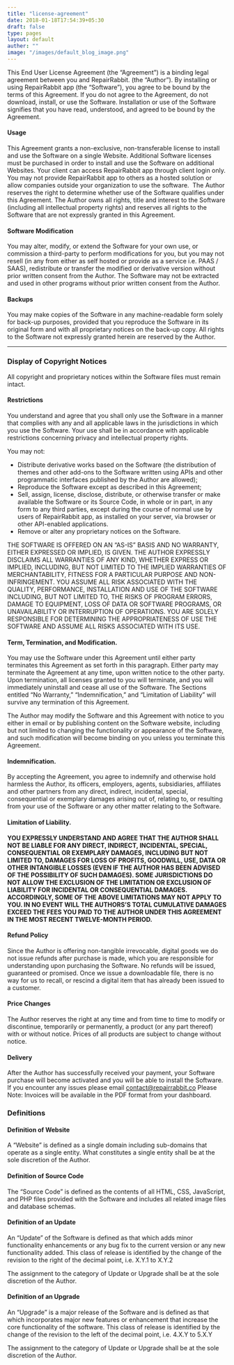 ```yaml
---
title: "license-agreement"
date: 2018-01-18T17:54:39+05:30
draft: false
type: pages
layout: default
auther: ""
image: "/images/default_blog_image.png"
---
```


This End User License Agreement (the “Agreement”) is a binding legal agreement between you and RepairRabbit. (the “Author”). By installing or using RepairRabbit app (the “Software”), you agree to be bound by the terms of this Agreement. If you do not agree to the Agreement, do not download, install, or use the Software. Installation or use of the Software signifies that you have read, understood, and agreed to be bound by the Agreement.

#### Usage

This Agreement grants a non-exclusive, non-transferable license to install and use the Software on a single Website. Additional Software licenses must be purchased in order to install and use the Software on additional Websites. Your client can access RepairRabbit app through client login only. You may not provide RepairRabbit app to others as a hosted solution or allow companies outside your organization to use the software.  The Author reserves the right to determine whether use of the Software qualifies under this Agreement. The Author owns all rights, title and interest to the Software (including all intellectual property rights) and reserves all rights to the Software that are not expressly granted in this Agreement.

#### Software Modification

You may alter, modify, or extend the Software for your own use, or commission a third-party to perform modifications for you, but you may not resell (in any from either as self hosted or provide as a service i.e. PAAS / SAAS), redistribute or transfer the modified or derivative version without prior written consent from the Author. The Software may not be extracted and used in other programs without prior written consent from the Author.

#### Backups

You may make copies of the Software in any machine-readable form solely for back-up purposes, provided that you reproduce the Software in its original form and with all proprietary notices on the back-up copy. All rights to the Software not expressly granted herein are reserved by the Author.

<hr/>

### Display of Copyright Notices

All copyright and proprietary notices within the Software files must remain intact.

#### Restrictions

You understand and agree that you shall only use the Software in a manner that complies with any and all applicable laws in the jurisdictions in which you use the Software. Your use shall be in accordance with applicable restrictions concerning privacy and intellectual property rights.

You may not:

*   Distribute derivative works based on the Software (the distribution of themes and other add-ons to the Software written using APIs and other programmatic interfaces published by the Author are allowed);
*   Reproduce the Software except as described in this Agreement;
*   Sell, assign, license, disclose, distribute, or otherwise transfer or make available the Software or its Source Code, in whole or in part, in any form to any third parties, except during the course of normal use by users of RepairRabbit app, as installed on your server, via browser or other API-enabled applications.
*   Remove or alter any proprietary notices on the Software.

THE SOFTWARE IS OFFERED ON AN “AS-IS” BASIS AND NO WARRANTY, EITHER EXPRESSED OR IMPLIED, IS GIVEN. THE AUTHOR EXPRESSLY DISCLAIMS ALL WARRANTIES OF ANY KIND, WHETHER EXPRESS OR IMPLIED, INCLUDING, BUT NOT LIMITED TO THE IMPLIED WARRANTIES OF MERCHANTABILITY, FITNESS FOR A PARTICULAR PURPOSE AND NON-INFRINGEMENT. YOU ASSUME ALL RISK ASSOCIATED WITH THE QUALITY, PERFORMANCE, INSTALLATION AND USE OF THE SOFTWARE INCLUDING, BUT NOT LIMITED TO, THE RISKS OF PROGRAM ERRORS, DAMAGE TO EQUIPMENT, LOSS OF DATA OR SOFTWARE PROGRAMS, OR UNAVAILABILITY OR INTERRUPTION OF OPERATIONS. YOU ARE SOLELY RESPONSIBLE FOR DETERMINING THE APPROPRIATENESS OF USE THE SOFTWARE AND ASSUME ALL RISKS ASSOCIATED WITH ITS USE.

#### Term, Termination, and Modification.

You may use the Software under this Agreement until either party terminates this Agreement as set forth in this paragraph. Either party may terminate the Agreement at any time, upon written notice to the other party. Upon termination, all licenses granted to you will terminate, and you will immediately uninstall and cease all use of the Software. The Sections entitled “No Warranty,” “Indemnification,” and “Limitation of Liability” will survive any termination of this Agreement.

The Author may modify the Software and this Agreement with notice to you either in email or by publishing content on the Software website, including but not limited to changing the functionality or appearance of the Software, and such modification will become binding on you unless you terminate this Agreement.

#### Indemnification.

By accepting the Agreement, you agree to indemnify and otherwise hold harmless the Author, its officers, employers, agents, subsidiaries, affiliates and other partners from any direct, indirect, incidental, special, consequential or exemplary damages arising out of, relating to, or resulting from your use of the Software or any other matter relating to the Software.

#### Limitation of Liability.

**YOU EXPRESSLY UNDERSTAND AND AGREE THAT THE AUTHOR SHALL NOT BE LIABLE FOR ANY DIRECT, INDIRECT, INCIDENTAL, SPECIAL, CONSEQUENTIAL OR EXEMPLARY DAMAGES, INCLUDING BUT NOT LIMITED TO, DAMAGES FOR LOSS OF PROFITS, GOODWILL, USE, DATA OR OTHER INTANGIBLE LOSSES (EVEN IF THE AUTHOR HAS BEEN ADVISED OF THE POSSIBILITY OF SUCH DAMAGES). SOME JURISDICTIONS DO NOT ALLOW THE EXCLUSION OF THE LIMITATION OR EXCLUSION OF LIABILITY FOR INCIDENTAL OR CONSEQUENTIAL DAMAGES. ACCORDINGLY, SOME OF THE ABOVE LIMITATIONS MAY NOT APPLY TO YOU. IN NO EVENT WILL THE AUTHORS’S TOTAL CUMULATIVE DAMAGES EXCEED THE FEES YOU PAID TO THE AUTHOR UNDER THIS AGREEMENT IN THE MOST RECENT TWELVE-MONTH PERIOD.**

#### Refund Policy

Since the Author is offering non-tangible irrevocable, digital goods we do not issue refunds after purchase is made, which you are responsible for understanding upon purchasing the Software. No refunds will be issued, guaranteed or promised. Once we issue a downloadable file, there is no way for us to recall, or rescind a digital item that has already been issued to a customer.

#### Price Changes

The Author reserves the right at any time and from time to time to modify or discontinue, temporarily or permanently, a product (or any part thereof) with or without notice. Prices of all products are subject to change without notice.

#### Delivery

After the Author has successfully received your payment, your Software purchase will become activated and you will be able to install the Software. If you encounter any issues please email [contact@repairrabbit.co](mailto:contact@repairrabbit.co) Please Note: Invoices will be available in the PDF format from your dashboard.

### Definitions

#### Definition of Website

A “Website” is defined as a single domain including sub-domains that operate as a single entity. What constitutes a single entity shall be at the sole discretion of the Author.

#### Definition of Source Code

The “Source Code” is defined as the contents of all HTML, CSS, JavaScript, and PHP files provided with the Software and includes all related image files and database schemas.

#### Definition of an Update

An “Update” of the Software is defined as that which adds minor functionality enhancements or any bug fix to the current version or any new functionality added. This class of release is identified by the change of the revision to the right of the decimal point, i.e. X.Y.1 to X.Y.2

The assignment to the category of Update or Upgrade shall be at the sole discretion of the Author.

#### Definition of an Upgrade

An “Upgrade” is a major release of the Software and is defined as that which incorporates major new features or enhancement that increase the core functionality of the software. This class of release is identified by the change of the revision to the left of the decimal point, i.e. 4.X.Y to 5.X.Y

The assignment to the category of Update or Upgrade shall be at the sole discretion of the Author.

